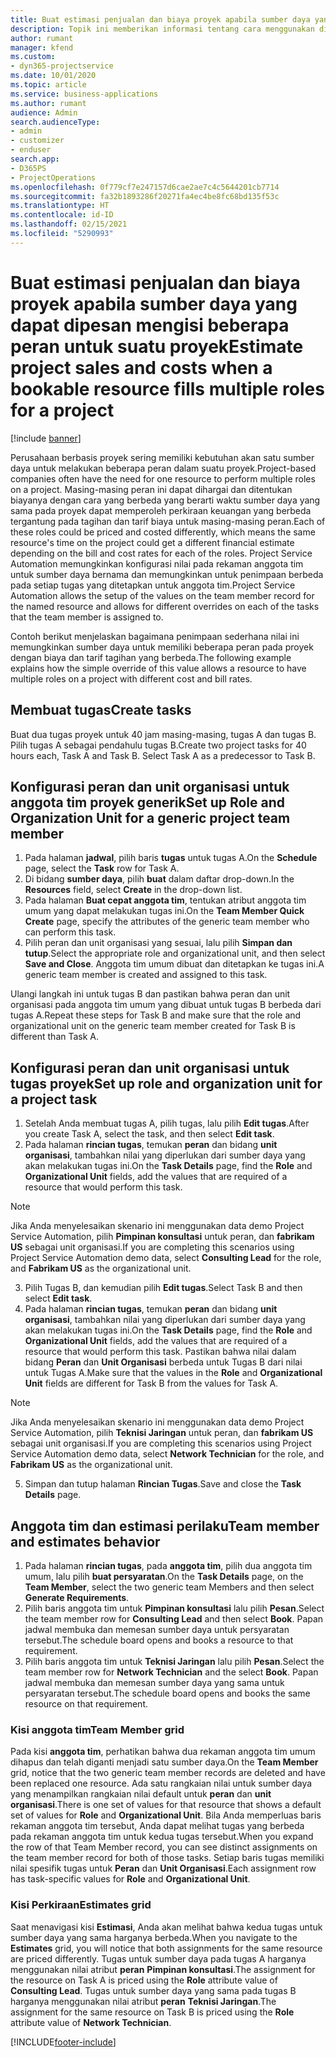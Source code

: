 ```yaml
---
title: Buat estimasi penjualan dan biaya proyek apabila sumber daya yang dapat dipesan mengisi beberapa peran untuk suatu proyek
description: Topik ini memberikan informasi tentang cara menggunakan dimensi harga untuk mendukung harga dan biaya untuk sumber daya yang mengisi beberapa peran pada satu proyek.
author: rumant
manager: kfend
ms.custom:
- dyn365-projectservice
ms.date: 10/01/2020
ms.topic: article
ms.service: business-applications
ms.author: rumant
audience: Admin
search.audienceType:
- admin
- customizer
- enduser
search.app:
- D365PS
- ProjectOperations
ms.openlocfilehash: 0f779cf7e247157d6cae2ae7c4c5644201cb7714
ms.sourcegitcommit: fa32b1893286f20271fa4ec4be8fc68bd135f53c
ms.translationtype: HT
ms.contentlocale: id-ID
ms.lasthandoff: 02/15/2021
ms.locfileid: "5290993"
---
```

# <a name="estimate-project-sales-and-costs-when-a-bookable-resource-fills-multiple-roles-for-a-project"></a><span data-ttu-id="b197b-103">Buat estimasi penjualan dan biaya proyek apabila sumber daya yang dapat dipesan mengisi beberapa peran untuk suatu proyek</span><span class="sxs-lookup"><span data-stu-id="b197b-103">Estimate project sales and costs when a bookable resource fills multiple roles for a project</span></span> 

[!include [banner](../includes/psa-now-project-operations.md)]

<span data-ttu-id="b197b-104">Perusahaan berbasis proyek sering memiliki kebutuhan akan satu sumber daya untuk melakukan beberapa peran dalam suatu proyek.</span><span class="sxs-lookup"><span data-stu-id="b197b-104">Project-based companies often have the need for one resource to perform multiple roles on a project.</span></span> <span data-ttu-id="b197b-105">Masing-masing peran ini dapat dihargai dan ditentukan biayanya dengan cara yang berbeda yang berarti waktu sumber daya yang sama pada proyek dapat memperoleh perkiraan keuangan yang berbeda tergantung pada tagihan dan tarif biaya untuk masing-masing peran.</span><span class="sxs-lookup"><span data-stu-id="b197b-105">Each of these roles could be priced and costed differently, which means the same resource's time on the project could get a different financial estimate depending on the bill and cost rates for each of the roles.</span></span> <span data-ttu-id="b197b-106">Project Service Automation memungkinkan konfigurasi nilai pada rekaman anggota tim untuk sumber daya bernama dan memungkinkan untuk penimpaan berbeda pada setiap tugas yang ditetapkan untuk anggota tim.</span><span class="sxs-lookup"><span data-stu-id="b197b-106">Project Service Automation allows the setup of the values on the team member record for the named resource and allows for different overrides on each of the tasks that the team member is assigned to.</span></span>

<span data-ttu-id="b197b-107">Contoh berikut menjelaskan bagaimana penimpaan sederhana nilai ini memungkinkan sumber daya untuk memiliki beberapa peran pada proyek dengan biaya dan tarif tagihan yang berbeda.</span><span class="sxs-lookup"><span data-stu-id="b197b-107">The following example  explains how the simple override of this value allows a resource to have multiple roles on a project with different cost and bill rates.</span></span>

## <a name="create-tasks"></a><span data-ttu-id="b197b-108">Membuat tugas</span><span class="sxs-lookup"><span data-stu-id="b197b-108">Create tasks</span></span>
<span data-ttu-id="b197b-109">Buat dua tugas proyek untuk 40 jam masing-masing, tugas A dan tugas B. Pilih tugas A sebagai pendahulu tugas B.</span><span class="sxs-lookup"><span data-stu-id="b197b-109">Create two project tasks for 40 hours each, Task A and Task B. Select Task A as a predecessor to Task B.</span></span>

## <a name="set-up-role-and-organization-unit-for-a-generic-project-team-member"></a><span data-ttu-id="b197b-110">Konfigurasi peran dan unit organisasi untuk anggota tim proyek generik</span><span class="sxs-lookup"><span data-stu-id="b197b-110">Set up Role and Organization Unit for a generic project team member</span></span>

1. <span data-ttu-id="b197b-111">Pada halaman **jadwal**, pilih baris **tugas** untuk tugas A.</span><span class="sxs-lookup"><span data-stu-id="b197b-111">On the **Schedule** page, select the **Task** row for Task A.</span></span> 
2. <span data-ttu-id="b197b-112">Di bidang **sumber daya**, pilih **buat** dalam daftar drop-down.</span><span class="sxs-lookup"><span data-stu-id="b197b-112">In the **Resources** field, select **Create** in the drop-down list.</span></span>
3. <span data-ttu-id="b197b-113">Pada halaman **Buat cepat anggota tim**, tentukan atribut anggota tim umum yang dapat melakukan tugas ini.</span><span class="sxs-lookup"><span data-stu-id="b197b-113">On the **Team Member Quick Create** page, specify the attributes of the generic team member who can perform this task.</span></span>
4. <span data-ttu-id="b197b-114">Pilih peran dan unit organisasi yang sesuai, lalu pilih **Simpan dan tutup**.</span><span class="sxs-lookup"><span data-stu-id="b197b-114">Select the appropriate role and organizational unit, and then select **Save and Close**.</span></span> <span data-ttu-id="b197b-115">Anggota tim umum dibuat dan ditetapkan ke tugas ini.</span><span class="sxs-lookup"><span data-stu-id="b197b-115">A generic team member is created and assigned to this task.</span></span> 

<span data-ttu-id="b197b-116">Ulangi langkah ini untuk tugas B dan pastikan bahwa peran dan unit organisasi pada anggota tim umum yang dibuat untuk tugas B berbeda dari tugas A.</span><span class="sxs-lookup"><span data-stu-id="b197b-116">Repeat these steps for Task B and make sure that the role and organizational unit on the generic team member created for Task B is different than Task A.</span></span> 

## <a name="set-up-role-and-organization-unit-for-a-project-task"></a><span data-ttu-id="b197b-117">Konfigurasi peran dan unit organisasi untuk tugas proyek</span><span class="sxs-lookup"><span data-stu-id="b197b-117">Set up role and organization unit for a project task</span></span>

1. <span data-ttu-id="b197b-118">Setelah Anda membuat tugas A, pilih tugas, lalu pilih **Edit tugas**.</span><span class="sxs-lookup"><span data-stu-id="b197b-118">After you create Task A, select the task, and then select **Edit task**.</span></span>
2. <span data-ttu-id="b197b-119">Pada halaman **rincian tugas**, temukan **peran** dan bidang **unit organisasi**, tambahkan nilai yang diperlukan dari sumber daya yang akan melakukan tugas ini.</span><span class="sxs-lookup"><span data-stu-id="b197b-119">On the **Task Details** page, find the **Role** and **Organizational Unit** fields, add the values that are required of a resource that would perform this task.</span></span> 

  > [!NOTE]
  > <span data-ttu-id="b197b-120">Jika Anda menyelesaikan skenario ini menggunakan data demo Project Service Automation, pilih **Pimpinan konsultasi** untuk peran, dan **fabrikam US** sebagai unit organisasi.</span><span class="sxs-lookup"><span data-stu-id="b197b-120">If you are completing this scenarios using Project Service Automation demo data, select **Consulting Lead** for the role, and **Fabrikam US** as the organizational unit.</span></span>

3. <span data-ttu-id="b197b-121">Pilih Tugas B, dan kemudian pilih **Edit tugas**.</span><span class="sxs-lookup"><span data-stu-id="b197b-121">Select Task B and then select **Edit task**.</span></span>
4. <span data-ttu-id="b197b-122">Pada halaman **rincian tugas**, temukan **peran** dan bidang **unit organisasi**, tambahkan nilai yang diperlukan dari sumber daya yang akan melakukan tugas ini.</span><span class="sxs-lookup"><span data-stu-id="b197b-122">On the **Task Details** page, find the **Role** and **Organizational Unit** fields, add the values that are required of a resource that would perform this task.</span></span> <span data-ttu-id="b197b-123">Pastikan bahwa nilai dalam bidang **Peran** dan **Unit Organisasi** berbeda untuk Tugas B dari nilai untuk Tugas A.</span><span class="sxs-lookup"><span data-stu-id="b197b-123">Make sure that the values in the **Role** and **Organizational Unit** fields are different for Task B from the values for Task A.</span></span> 

  > [!NOTE]
  > <span data-ttu-id="b197b-124">Jika Anda menyelesaikan skenario ini menggunakan data demo Project Service Automation, pilih **Teknisi Jaringan** untuk peran, dan **fabrikam US** sebagai unit organisasi.</span><span class="sxs-lookup"><span data-stu-id="b197b-124">If you are completing this scenarios using Project Service Automation demo data, select **Network Technician** for the role, and **Fabrikam US** as the organizational unit.</span></span>

5. <span data-ttu-id="b197b-125">Simpan dan tutup halaman **Rincian Tugas**.</span><span class="sxs-lookup"><span data-stu-id="b197b-125">Save and close the **Task Details** page.</span></span> 

## <a name="team-member-and-estimates-behavior"></a><span data-ttu-id="b197b-126">Anggota tim dan estimasi perilaku</span><span class="sxs-lookup"><span data-stu-id="b197b-126">Team member and estimates behavior</span></span> 

1. <span data-ttu-id="b197b-127">Pada halaman **rincian tugas**, pada **anggota tim**, pilih dua anggota tim umum, lalu pilih **buat persyaratan**.</span><span class="sxs-lookup"><span data-stu-id="b197b-127">On the **Task Details** page, on the **Team Member**, select the two generic team Members and then select **Generate Requirements**.</span></span> 
2. <span data-ttu-id="b197b-128">Pilih baris anggota tim untuk **Pimpinan konsultasi** lalu pilih **Pesan**.</span><span class="sxs-lookup"><span data-stu-id="b197b-128">Select the team member row for **Consulting Lead** and then select **Book**.</span></span> <span data-ttu-id="b197b-129">Papan jadwal membuka dan memesan sumber daya untuk persyaratan tersebut.</span><span class="sxs-lookup"><span data-stu-id="b197b-129">The schedule board opens and books a resource to that requirement.</span></span>
3. <span data-ttu-id="b197b-130">Pilih baris anggota tim untuk **Teknisi Jaringan** lalu pilih **Pesan**.</span><span class="sxs-lookup"><span data-stu-id="b197b-130">Select the team member row for **Network Technician** and the select **Book**.</span></span> <span data-ttu-id="b197b-131">Papan jadwal membuka dan memesan sumber daya yang sama untuk persyaratan tersebut.</span><span class="sxs-lookup"><span data-stu-id="b197b-131">The schedule board opens and books the same resource on that requirement.</span></span>

### <a name="team-member-grid"></a><span data-ttu-id="b197b-132">Kisi anggota tim</span><span class="sxs-lookup"><span data-stu-id="b197b-132">Team Member grid</span></span> 
<span data-ttu-id="b197b-133">Pada kisi **anggota tim**, perhatikan bahwa dua rekaman anggota tim umum dihapus dan telah diganti menjadi satu sumber daya.</span><span class="sxs-lookup"><span data-stu-id="b197b-133">On the **Team Member** grid, notice that the two generic team member records are deleted and have been replaced one resource.</span></span> <span data-ttu-id="b197b-134">Ada satu rangkaian nilai untuk sumber daya yang menampilkan rangkaian nilai default untuk **peran** dan **unit organisasi**.</span><span class="sxs-lookup"><span data-stu-id="b197b-134">There is one set of values for that resource that shows a default set of values for **Role** and **Organizational Unit**.</span></span>
<span data-ttu-id="b197b-135">Bila Anda memperluas baris rekaman anggota tim tersebut, Anda dapat melihat tugas yang berbeda pada rekaman anggota tim untuk kedua tugas tersebut.</span><span class="sxs-lookup"><span data-stu-id="b197b-135">When you expand the row of that Team Member record, you can see distinct assignments on the team member record for both of those tasks.</span></span> <span data-ttu-id="b197b-136">Setiap baris tugas memiliki nilai spesifik tugas untuk **Peran** dan **Unit Organisasi**.</span><span class="sxs-lookup"><span data-stu-id="b197b-136">Each assignment row has task-specific values for **Role** and **Organizational Unit**.</span></span> 

### <a name="estimates-grid"></a><span data-ttu-id="b197b-137">Kisi Perkiraan</span><span class="sxs-lookup"><span data-stu-id="b197b-137">Estimates grid</span></span> 
<span data-ttu-id="b197b-138">Saat menavigasi kisi **Estimasi**, Anda akan melihat bahwa kedua tugas untuk sumber daya yang sama harganya berbeda.</span><span class="sxs-lookup"><span data-stu-id="b197b-138">When you navigate to the **Estimates** grid, you will notice that both assignments for the same resource are priced differently.</span></span>
<span data-ttu-id="b197b-139">Tugas untuk sumber daya pada tugas A harganya menggunakan nilai atribut **peran** **Pimpinan konsultasi**.</span><span class="sxs-lookup"><span data-stu-id="b197b-139">The assignment for the resource on Task A is priced using the **Role** attribute value of **Consulting Lead**.</span></span> <span data-ttu-id="b197b-140">Tugas untuk sumber daya yang sama pada tugas B harganya menggunakan nilai atribut **peran** **Teknisi Jaringan**.</span><span class="sxs-lookup"><span data-stu-id="b197b-140">The assignment for the same resource on Task B is priced using the **Role** attribute value of **Network Technician**.</span></span>



[!INCLUDE[footer-include](../includes/footer-banner.md)]